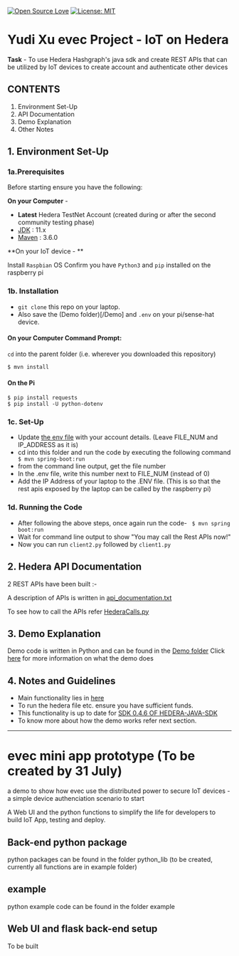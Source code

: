 [![Open Source Love](https://badges.frapsoft.com/os/v1/open-source.svg?v=103)](https://github.com/ellerbrock/open-source-badges/)
[![License: MIT](https://img.shields.io/badge/License-MIT-green.svg)](https://opensource.org/licenses/MIT)

# Yudi Xu evec Project - IoT on Hedera

**Task** - 
To use Hedera Hashgraph's java sdk and create REST APIs that can be utilized by IoT devices to create account and authenticate other devices

## CONTENTS
1. Environment Set-Up
2. API Documentation
3. Demo Explanation
4. Other Notes

## 1. Environment Set-Up

### 1a.Prerequisites
Before starting ensure you have the following:

**On your Computer** - 

* **Latest** Hedera TestNet Account (created during or after the second  community testing phase)
* [JDK](https://www.oracle.com/technetwork/java/javase/downloads/jdk10-downloads-4416644.html) : 11.x
* [Maven](https://maven.apache.org/) : 3.6.0

**On your IoT device - **

Install `Raspbian` OS
Confirm you have `Python3` and `pip` installed on the raspberry pi

### 1b. Installation

* `git clone` this repo on your laptop.
* Also save the (Demo folder)[/Demo] and `.env` on your pi/sense-hat device.

#### On your Computer Command Prompt: 
`cd` into the parent folder (i.e. wherever you downloaded this repository)
```
$ mvn install
```

#### On the Pi
```
$ pip install requests
$ pip install -U python-dotenv
```

### 1c. Set-Up

* Update [the env file](.env) with your account details. (Leave FILE_NUM and IP_ADDRESS as it is)
* cd into this folder and run the code by executing the following command
``` $ mvn spring-boot:run```
* from the command line output, get the file number
* In the .env file, write this number next to FILE_NUM (instead of 0)
* Add the IP Address of your laptop to the .ENV file. (This is so that the rest apis exposed by the laptop can be called by the raspberry pi)
	
### 1d. Running the Code
* After following the above steps, once again run the code-
``` $ mvn spring boot:run```
* Wait for command line output to show "You may call the Rest APIs now!"
* Now you can run `client2.py` followed by `client1.py`

## 2. Hedera API Documentation
2 REST APIs have been built :-

A description of APIs is written in [api_documentation.txt](api_documentation.txt)

To see how to call the APIs refer [HederaCalls.py](/Demo/HederaCalls.py)

## 3. Demo Explanation
Demo code is written in Python and can be found in the [Demo folder](/Demo)
Click [here](/Demo/README.md) for more information on what the demo does

## 4. Notes and Guidelines
* Main functionality lies in [here](/src/main/java/com/freelance/spidertwin1/hashgraph)
* To run the hedera file etc. ensure you have sufficient funds. 
* This functionality is up to date for [SDK 0.4.6 OF HEDERA-JAVA-SDK](https://github.com/hashgraph/hedera-sdk-java)
* To know more about how the demo works refer next section.

---------------------------------------------------------------
# evec mini app prototype (To be created by 31 July)
a demo to show how evec use the distributed power to secure IoT devices - a simple device authenciation scenario to start

A Web UI and the python functions to simplify the life for developers to build IoT App, testing and deploy. 

## Back-end python package
python packages can be found in the folder python_lib (to be created, currently all functions are in example folder)

## example 
python example code can be found in the folder example

## Web UI and flask back-end setup
To be built




